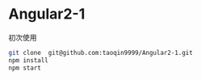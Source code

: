# Angular2-1

初次使用

```bash
git clone  git@github.com:taoqin9999/Angular2-1.git
npm install
npm start
```

